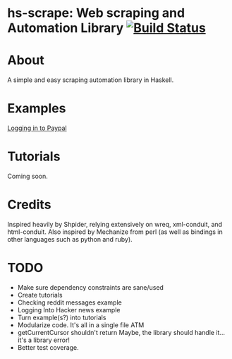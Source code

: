 # hs-scrape: Web scraping and Automation Library [![Build Status](https://secure.travis-ci.org/codygman/hs-scrape.png)](http://travis-ci.org/codygman/hs-scrape)

# About
A simple and easy scraping automation library in Haskell.

# Examples
[Logging in to Paypal](https://github.com/codygman/hs-scrape-paypal-login)

# Tutorials
Coming soon.

# Credits
Inspired heavily by Shpider, relying extensively on wreq, xml-conduit, and html-conduit. Also inspired by Mechanize from perl (as well as bindings in other languages such as python and ruby).

# TODO
- Make sure dependency constraints are sane/used
- Create tutorials
- Checking reddit messages example
- Logging Into Hacker news example
- Turn example(s?) into tutorials
- Modularize code. It's all in a single file ATM
- getCurrentCursor shouldn't return Maybe, the library should handle it... it's a library error!
- Better test coverage.

